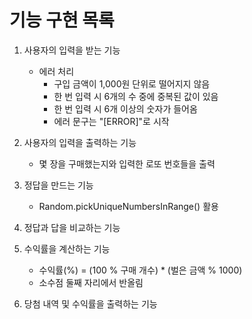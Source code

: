 # 기능 구현 목록

1. 사용자의 입력을 받는 기능

   - 에러 처리
     - 구입 금액이 1,000원 단위로 떨어지지 않음
     - 한 번 입력 시 6개의 수 중에 중복된 값이 있음
     - 한 번 입력 시 6개 이상의 숫자가 들어옴
     - 에러 문구는 "[ERROR]"로 시작

2. 사용자의 입력을 출력하는 기능

   - 몇 장을 구매했는지와 입력한 로또 번호들을 출력

3. 정답을 만드는 기능

   - Random.pickUniqueNumbersInRange() 활용

4. 정답과 답을 비교하는 기능
5. 수익률을 계산하는 기능

   - 수익률(%) = (100 % 구매 개수) \* (벌은 금액 % 1000)
   - 소수점 둘째 자리에서 반올림

6. 당첨 내역 및 수익률을 출력하는 기능
